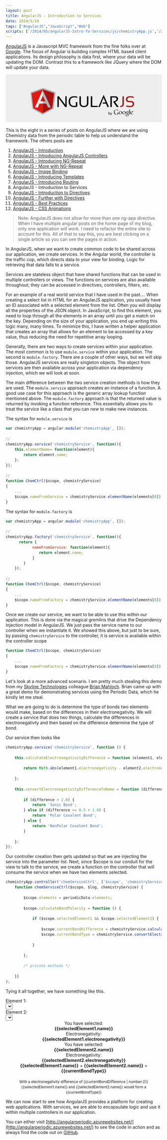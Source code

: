 ```yaml
---
layout: post
title: AngularJS - Introduction to Services
date: 2014/5/19
tags: ["AngularJS","JavaScript","Web"]
scripts: ['/2014/05/angularJS-Intro-To-Services/js/chemistryApp.js','/2014/05/angularJS-Intro-To-Services/js/chemistryController.js','/2014/05/angularJS-Intro-To-Services/js/chemistryService.js','/2014/05/angularJS-Intro-To-Services/js/chemistry.js']
---
```


[AngularJS](http://www.angularjs.org) is a Javascript MVC framework from the fine folks over at
[Google](http://www.google.com). The focus of Angular is building complex
 HTML based client applications. Its design philosophy is data first, where your data will be updating the DOM.
 Contrast this to a framework like JQuery where the DOM will update your data.

![AngularJS Logo](angularLogo.png)

This is the eight in a series of posts on AngularJS where we are using Chemistry data from the periodic table
to help us understand the framework. The others posts are

1. [AngularJS - Introduction](http://www.jptacek.com/2013/10/angularjs-introduction/)
2. [AngularJS - Introducing AngularJS Controllers](http://www.jptacek.com/2013/10/introducing-angularjs-controllers/)
3. [AngularJS - Introducing NG-Repeat](http://www.jptacek.com/2013/10/angularjs-introducing-ng-repeat/)
4. [AngularJS - More with NG-Repeat](http://www.jptacek.com/2014/01/angularjs-further-with-ng-repeat/)
5. [AngularJS - Image Binding](http://www.jptacek.com/2014/01/angularjs-lou-reed/)
6. [AngularJS - Introducing Templates](http://www.jptacek.com/2014/02/angularJS-templates/)
7. [AngularJS - Introducing Routing](http://www.jptacek.com/2014/02/angularJS-IntroToRouting/)
8. AngularJS - Introduction to Services
9. [AngularJS - Introduction to Directives](http://www.jptacek.com/2014/06/angularJS-intro-to-directives/)
10. [AngularJS - Further with Directives](http://www.jptacek.com/2014/12/angularJS-further-with-directives/)
11. [AngularJS - Best Practices](http://jptacek.com/2015/02/angularJS-Best-Practices/)
12. [AngularJS - CSS Animations](http://jptacek.com/2015/03/angularJS-CSS-Animation/)

>Note: AngularJS does not allow for more than one ng-app directive. When I have multiple angular posts on
the home page of my blog, only one application will work. I need to refactor the entire site to account for
this. All of that to say this, you are best clicking on a single article so you can see the pages in action.

In AngularJS, when we want to create common code to be shared across our application, we create services. In the Angular world,
the controller is the traffic cop, which directs data to your view for binding. Logic for retrieving that data falls to a
service.

Services are stateless object that have shared functions that can be used in multiple controllers or views. The functions on
services are also available throughout; they can be accessed in directives, controllers, filters, etc.

For an example of a real world service that I have used in the past…. When creating a select list in HTML for an AngularJS
application, you usually have an ID associated with a selected element from the list. Often you will
display all the properties of the JSON object. In JavaScript, to find this element, you need to loop through all
the elements in an array until you get a match on the key.  Depending on the size of your application, you end up writing this
logic many, many times. To minimize this, I have written a helper application that creates an array that allows for
 an element to be accessed by a key value, thus reducing the need for repetitive array looping.

Generally, there are two ways to create services within your application. The most common is to use ``module.service`` within
 your application. The second is ``module.factory``. There are a couple of other ways, but we will skip those. AngularJS
 services are really singleton objects. The object from services are then available across your application via dependency
 injection, which we will look at soon.

 The main difference between the two service creation methods is how they are used. The ``module.service`` approach creates an
 instance of a function. A good use case for this approach is the generic array lookup function mentioned above. The
 ``module.factory`` approach is that the returned value is returned by invoking a function reference. This essentially allows you
 to treat the service like a class that you can new to make new instances.


The syntax for ``module.service`` is

```javascript
var chemistryApp = angular.module('chemistryApp', []);

//
chemistryApp.service('chemistryService', function(){
    this.elementName= function(element){
        return element.name;
    };
});

//
function ChemCtrl($scope, chemistryService)
{
    ...
    $scope.nameFromService = chemistryService.elementName(elements[0]);
}
```

The syntax for ``module.factory`` is

```javascript
var chemistryApp = angular.module('chemistryApp', []);

//
chemistryApp.factory('chemistryService', function(){
      return {
            nameFromService: function(element){
               return element.name;
            }
        }
    });

//
function ChemCtrl($scope, chemistryService)
{
    ...
    $scope.nameFromFactory = chemistryService.elementName(elements[0]);
}
```

Once we create our service, we want to be able to use this within our application. This is done via the magical gremlins
that drive the Dependency Injection model in AngularJS. We just pass the service name to our controller when we instantiate
it. We showed this above, but just to be sure, by passing ``chemistryService`` to the controller, it is service is
available within the
controller scope

```javascript
function ChemCtrl($scope, chemistryService)
{
    ...
    $scope.nameFromFactory = chemistryService.elementName(elements[0]);
}
```
Let's look at a more advanced scenario. I am pretty much stealing this demo from my
[Skyline Technologies](http://www.SkylineTechnologies.com)
colleague [Brian Mahloch](https://twitter.com/bmahloch). Brian came up with a great demo for demonstrating services
using the Periodic Data, which he kindly let me steal.

What we are going to do is determine the type of bonds two elements would make, based on the differences in their
electronegativity. We will create a service that does two things, calculate the differences in electronegativty and then
based on the difference determine the type of bond.

Our service then looks like
```javascript
chemistryApp.service('chemistryService', function () {

    this.calculateElectronegativityDifference = function (element1, element2) {

        return Math.abs(element1.electronegativity - element2.electronegativity);

    };

    this.convertElectronegativityDifferenceToName = function (difference) {

        if (difference > 2.0) {
            return 'Ionic Bond';
        } else if (difference >= 0.5 < 1.6) {
            return 'Polar Covalent Bond';
        } else {
            return 'NonPolar Covalent Bond';
        }

    };
});

```

Our controller creation then gets updated so that we are injecting the service into the parameter list. Next,
since $scope is our conduit for the view to talk to the service, we create a function on the controller that will
consume the service when we have two elements selected.

```javascript
chemistryApp.controller('chemServiceCtrl', ['$scope', 'chemistryService',
    function chemServiceCtrl($scope, $log, chemistryService) {

        $scope.elements = periodicData.elements;

        $scope.calculateBondPolarity = function () {

            if ($scope.selectedElement1 && $scope.selectedElement2) {

                $scope.currentBondDifference = chemistryService.calculateElectronegativityDifference($scope.selectedElement1, $scope.selectedElement2);
                $scope.currentBondType = chemistryService.convertElectronegativityDifferenceToName($scope.currentBondDifference);

            }

        };

        /* private methods */

    }]
);
```

Tying it all together, we have something like this.

<div id="app" ng-app="chemistryApp">
<form name="submitForm" class="form-horizontal" ng-controller="chemServiceCtrl">
                <div class="form-group" style="margin-top:14px;">
                    <div class="control-label col-md-2">
                        Element 1:
                    </div>
                    <div class="col-md-4">
                        <select class="form-control" ng-model="selectedElement1" ng-options="e.name for e in elements | orderBy:['name']" ng-change="calculateBondPolarity()"></select>
                    </div>
                    <div class="control-label col-md-2">
                        Element 2:
                    </div>
                    <div class="col-md-4">
                        <select class="form-control" ng-model="selectedElement2" ng-options="e.name for e in elements  | orderBy:['name']" ng-change="calculateBondPolarity()"></select>
                    </div>
                </div>
                <div class="row">
                    <div class="col-md-6" style="text-align:center;" ng-show="selectedElement1">
                        You have selected:<br />
                        <strong>{{selectedElement1.name}}</strong><br />
                        Electronegativity:<br />
                        <strong>{{selectedElement1.electronegativity}}</strong>
                    </div>
                    <div class="col-md-6" style="text-align:center;" ng-show="selectedElement2">
                        You have selected:<br />
                        <strong>{{selectedElement2.name}}</strong><br />
                        Electronegativity:<br />
                        <strong>{{selectedElement2.electronegativity}}</strong>
                    </div>
                </div>
                        <div class="row rounded-group-box" ng-show="selectedElement1 && selectedElement2">
                            <div class="col-md-12" style="text-align:center;">
                                <strong>{{selectedElement1.name}}</strong> + <strong>{{selectedElement2.name}}</strong> = <strong>{{currentBondType}}</strong><br /><br />
                                <small>With a electronegativity difference of {{currentBondDifference | number:2}} {{selectedElement1.name}} and {{selectedElement2.name}} would form a {{currentBondType}}</small>
                            </div>
                        </div>

</form>
</div>

We can now start to see how AngularJS provides a platform for creating web applications. With services, we are able to
encapsulate logic and use it within multiple controllers in our application.

You can either visit [http://angularperiodic.azurewebsites.net/](http://angularperiodic.azurewebsites.net/) to see the code in action and
as always find the code out on [GitHub](https://github.com/jptacek/AngularPeriodic).
